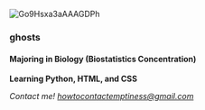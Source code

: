 
![Go9Hsxa3aAAAGDPh](https://github.com/user-attachments/assets/0c8cb230-de80-490e-b83a-9e030f0a7819)

### ghosts
#### Majoring in Biology (Biostatistics Concentration)
**Learning Python, HTML, and CSS**

*Contact me! howtocontactemptiness@gmail.com*
